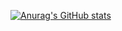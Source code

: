 
[![Anurag's GitHub stats](https://github-readme-stats.vercel.app/api?username=pihu26112005)](https://github.com/anuraghazra/github-readme-stats)

